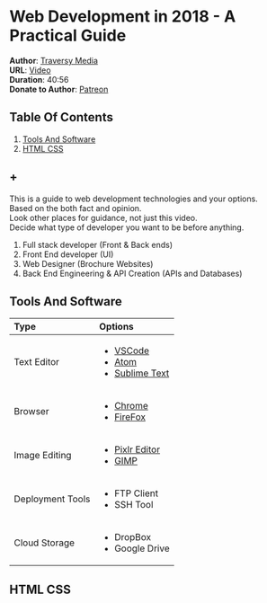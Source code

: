 # Web Development in 2018 - A Practical Guide
**Author**: [Traversy Media](https://www.youtube.com/user/TechGuyWeb)  
**URL**: [Video](https://youtu.be/Zftx68K-1D4)  
**Duration**: 40:56  
**Donate to Author**: [Patreon](https://www.patreon.com/traversymedia)  

## Table Of Contents
1. [Tools And Software](#tools-and-software)
1. [HTML CSS](#html-css)
## +

This is a guide to web development technologies and your options.  
Based on the both fact and opinion.  
Look other places for guidance, not just this video.  
Decide what type of developer you want to be before anything.  
1. Full stack developer (Front & Back ends)
1. Front End developer (UI)
1. Web Designer (Brochure Websites)
1. Back End Engineering & API Creation (APIs and Databases)

## Tools And Software
| Type   | Options   |
| :---   | :---   |
| Text Editor   | <ul><li>[VSCode](https://code.visualstudio.com/download)</li><li><a>[Atom](https://atom.io/)</a></li><li><a>[Sublime Text](https://www.sublimetext.com/)</a></li></ul>   |
| Browser   | <ul><li><a>[Chrome](https://www.google.com/chrome/browser/desktop/index.html)</a></li><li><a>[FireFox](https://www.mozilla.org/en-US/firefox/)</a></li></ul>   |
| Image Editing   | <ul><li><a>[Pixlr Editor](https://pixlr.com/editor/)</a></li><li><a>[GIMP](https://www.gimp.org/)</a></li></ul>   |
| Deployment Tools   | <ul><li>FTP Client</li><li>SSH Tool</li></ul>   |
| Cloud Storage   | <ul><li>DropBox</li><li>Google Drive</li></ul>   |


## HTML CSS
